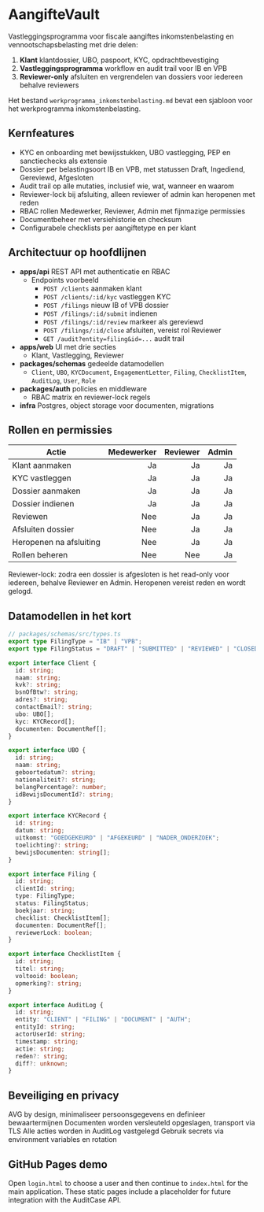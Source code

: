 # AangifteVault

Vastleggingsprogramma voor fiscale aangiftes inkomstenbelasting en vennootschapsbelasting met drie delen:
1. **Klant** klantdossier, UBO, paspoort, KYC, opdrachtbevestiging
2. **Vastleggingsprogramma** workflow en audit trail voor IB en VPB
3. **Reviewer-only** afsluiten en vergrendelen van dossiers voor iedereen behalve reviewers

Het bestand `werkprogramma_inkomstenbelasting.md` bevat een sjabloon voor het werkprogramma inkomstenbelasting.

## Kernfeatures

- KYC en onboarding met bewijsstukken, UBO vastlegging, PEP en sanctiechecks als extensie
- Dossier per belastingsoort IB en VPB, met statussen Draft, Ingediend, Gereviewd, Afgesloten
- Audit trail op alle mutaties, inclusief wie, wat, wanneer en waarom
- Reviewer-lock bij afsluiting, alleen reviewer of admin kan heropenen met reden
- RBAC rollen Medewerker, Reviewer, Admin met fijnmazige permissies
- Documentbeheer met versiehistorie en checksum
- Configurabele checklists per aangiftetype en per klant

## Architectuur op hoofdlijnen

- **apps/api** REST API met authenticatie en RBAC
  - Endpoints voorbeeld
    - `POST /clients` aanmaken klant
    - `POST /clients/:id/kyc` vastleggen KYC
    - `POST /filings` nieuw IB of VPB dossier
    - `POST /filings/:id/submit` indienen
    - `POST /filings/:id/review` markeer als gereviewd
    - `POST /filings/:id/close` afsluiten, vereist rol Reviewer
    - `GET /audit?entity=filing&id=...` audit trail
- **apps/web** UI met drie secties
  - Klant, Vastlegging, Reviewer
- **packages/schemas** gedeelde datamodellen
  - `Client`, `UBO`, `KYCDocument`, `EngagementLetter`, `Filing`, `ChecklistItem`, `AuditLog`, `User`, `Role`
- **packages/auth** policies en middleware
  - RBAC matrix en reviewer-lock regels
- **infra** Postgres, object storage voor documenten, migrations

## Rollen en permissies

| Actie                         | Medewerker | Reviewer | Admin |
|------------------------------|-----------:|---------:|------:|
| Klant aanmaken               | Ja         | Ja       | Ja    |
| KYC vastleggen               | Ja         | Ja       | Ja    |
| Dossier aanmaken             | Ja         | Ja       | Ja    |
| Dossier indienen             | Ja         | Ja       | Ja    |
| Reviewen                     | Nee        | Ja       | Ja    |
| Afsluiten dossier            | Nee        | Ja       | Ja    |
| Heropenen na afsluiting      | Nee        | Ja       | Ja    |
| Rollen beheren               | Nee        | Nee      | Ja    |

Reviewer-lock: zodra een dossier is afgesloten is het read-only voor iedereen, behalve Reviewer en Admin. Heropenen vereist reden en wordt gelogd.

## Datamodellen in het kort

```ts
// packages/schemas/src/types.ts
export type FilingType = "IB" | "VPB";
export type FilingStatus = "DRAFT" | "SUBMITTED" | "REVIEWED" | "CLOSED";

export interface Client {
  id: string;
  naam: string;
  kvk?: string;
  bsnOfBtw?: string;
  adres?: string;
  contactEmail?: string;
  ubo: UBO[];
  kyc: KYCRecord[];
  documenten: DocumentRef[];
}

export interface UBO {
  id: string;
  naam: string;
  geboortedatum?: string;
  nationaliteit?: string;
  belangPercentage?: number;
  idBewijsDocumentId?: string;
}

export interface KYCRecord {
  id: string;
  datum: string;
  uitkomst: "GOEDGEKEURD" | "AFGEKEURD" | "NADER_ONDERZOEK";
  toelichting?: string;
  bewijsDocumenten: string[];
}

export interface Filing {
  id: string;
  clientId: string;
  type: FilingType;
  status: FilingStatus;
  boekjaar: string;
  checklist: ChecklistItem[];
  documenten: DocumentRef[];
  reviewerLock: boolean;
}

export interface ChecklistItem {
  id: string;
  titel: string;
  voltooid: boolean;
  opmerking?: string;
}

export interface AuditLog {
  id: string;
  entity: "CLIENT" | "FILING" | "DOCUMENT" | "AUTH";
  entityId: string;
  actorUserId: string;
  timestamp: string;
  actie: string;
  reden?: string;
  diff?: unknown;
}
```

## Beveiliging en privacy

AVG by design, minimaliseer persoonsgegevens en definieer bewaartermijnen
Documenten worden versleuteld opgeslagen, transport via TLS
Alle acties worden in AuditLog vastgelegd
Gebruik secrets via environment variables en rotation

## GitHub Pages demo

Open `login.html` to choose a user and then continue to `index.html` for the main application. These static pages include a placeholder for future integration with the AuditCase API.
